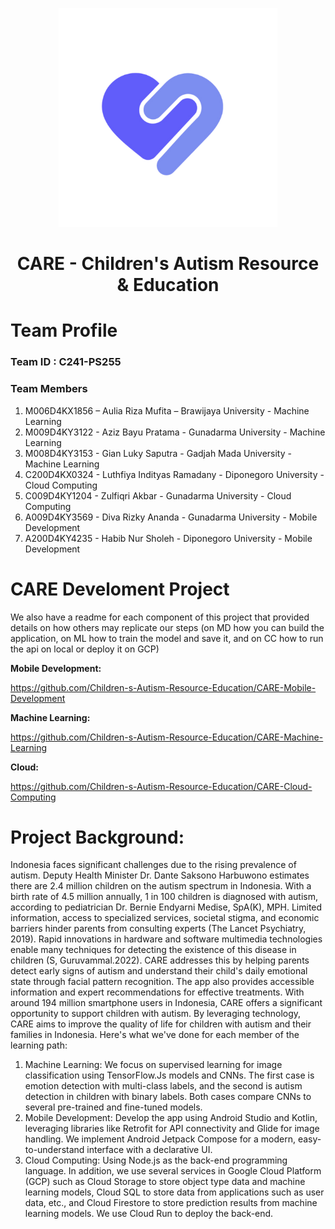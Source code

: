 <p align="center">
  <img width="350" src="https://github.com/Children-s-Autism-Resource-Education/.github/blob/1b9ee98903ab55b08a53183f2f6333ec1e6975f2/profile/logo.png">
</p>
<h1 align="center">
CARE - Children's Autism Resource & Education
</h1>

# Team Profile

### Team ID : C241-PS255

### Team Members

1. M006D4KX1856 – Aulia Riza Mufita – Brawijaya University - Machine Learning
2. M009D4KY3122 - Aziz Bayu Pratama - Gunadarma University - Machine Learning
3. M008D4KY3153 - Gian Luky Saputra - Gadjah Mada University - Machine Learning
4. C200D4KX0324 - Luthfiya Indityas Ramadany - Diponegoro University - Cloud Computing
5. C009D4KY1204 - Zulfiqri Akbar - Gunadarma University - Cloud Computing
6. A009D4KY3569 - Diva Rizky Ananda - Gunadarma University - Mobile Development
7. A200D4KY4235 - Habib Nur Sholeh - Diponegoro University - Mobile Development

# CARE Develoment Project
We also have a readme for each component of this project that provided details on how others may replicate our steps (on MD how you can build the application, on ML how to train the model and save it, and on CC how to run the api on local or deploy it on GCP)

**Mobile Development:** 

https://github.com/Children-s-Autism-Resource-Education/CARE-Mobile-Development
<br>

**Machine Learning:** 

https://github.com/Children-s-Autism-Resource-Education/CARE-Machine-Learning
<br>

**Cloud:** 

https://github.com/Children-s-Autism-Resource-Education/CARE-Cloud-Computing
<br>

# **Project Background:** 

Indonesia faces significant challenges due to the rising prevalence of autism. Deputy Health Minister Dr. Dante Saksono Harbuwono estimates there are 2.4 million children on the autism spectrum in Indonesia. With a birth rate of 4.5 million annually, 1 in 100 children is diagnosed with autism, according to pediatrician Dr. Bernie Endyarni Medise, SpA(K), MPH. Limited information, access to specialized services, societal stigma, and economic barriers hinder parents from consulting experts (The Lancet Psychiatry, 2019). Rapid innovations in hardware and software multimedia technologies enable many techniques for detecting the existence of this disease in children (S, Guruvammal.2022). CARE addresses this by helping parents detect early signs of autism and understand their child's daily emotional state through facial pattern recognition. The app also provides accessible information and expert recommendations for effective treatments. With around 194 million smartphone users in Indonesia, CARE offers a significant opportunity to support children with autism. By leveraging technology, CARE aims to improve the quality of life for children with autism and their families in Indonesia. Here's what we've done for each member of the learning path:

1. Machine Learning: We focus on supervised learning for image classification using TensorFlow.Js models and CNNs. The first case is emotion detection with multi-class labels, and the second is autism detection in children with binary labels. Both cases compare CNNs to several pre-trained and fine-tuned models.
2. Mobile Development: Develop the app using Android Studio and Kotlin, leveraging libraries like Retrofit for API connectivity and Glide for image handling. We implement Android Jetpack Compose for a modern, easy-to-understand interface with a declarative UI.
3. Cloud Computing: Using Node.js as the back-end programming language. In addition, we use several services in Google Cloud Platform (GCP) such as Cloud Storage to store object type data and machine learning models, Cloud SQL to store data from applications such as user data, etc., and Cloud Firestore to store prediction results from machine learning models. We use Cloud Run to deploy the back-end.

<br>
